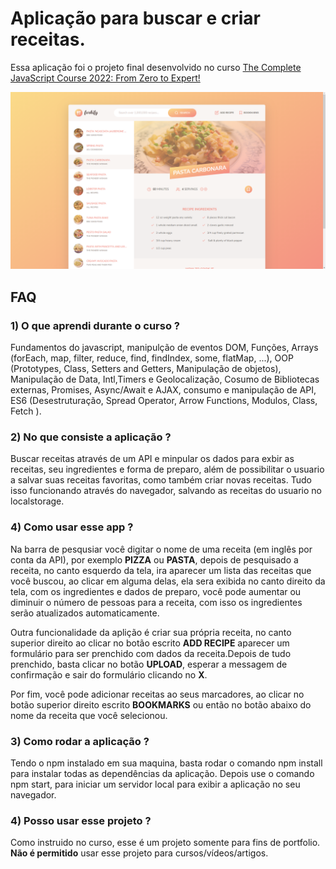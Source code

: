 # Aplicação para buscar e criar receitas.

Essa aplicação foi o projeto final desenvolvido no curso [The Complete JavaScript Course 2022: From Zero to Expert!
](https://www.udemy.com/course/the-complete-javascript-course/)

![Screenshot](appIMG.png)

## FAQ

### 1) O que aprendi durante o curso ?

Fundamentos do javascript, manipulção de eventos DOM, Funções, Arrays (forEach, map, filter, reduce, find, findIndex, some, flatMap, ...), OOP (Prototypes, Class, Setters and Getters, Manipulação de objetos), Manipulação de Data, Intl,Timers e Geolocalização, Cosumo de Bibliotecas externas, Promises, Async/Await e AJAX, consumo e manipulação de API, ES6 (Desestruturação, Spread Operator, Arrow Functions, Modulos, Class, Fetch ).

### 2) No que consiste a aplicação ?

Buscar receitas através de um API e minpular os dados para exbir as receitas, seu ingredientes e forma de preparo, além de possibilitar o usuario a salvar suas receitas favoritas, como também criar novas receitas.
Tudo isso funcionando através do navegador, salvando as receitas do usuario no localstorage.

### 4) Como usar esse app ?
Na barra de pesqusiar você digitar o nome de uma receita (em inglês por conta da API), por exemplo **PIZZA** ou **PASTA**, depois de pesquisado a receita, no canto esquerdo da tela, ira aparecer um lista das receitas que você buscou, ao clicar em alguma delas, ela sera exibida no canto direito da tela, com os ingredientes e dados de preparo, você pode aumentar ou diminuir o número de pessoas para a receita, com isso os ingredientes serão atualizados automaticamente.

Outra funcionalidade da aplição é criar sua própria receita, no canto superior direito ao clicar no botão escrito **ADD RECIPE** aparecer um formulário para ser prenchido com dados da receita.Depois de tudo prenchido, basta clicar no botão **UPLOAD**, esperar a messagem de confirmação e sair do formulário clicando no **X**.

Por fim, você pode adicionar receitas ao seus marcadores, ao clicar no botão superior direito escrito **BOOKMARKS** ou então no botão abaixo do nome da receita que você selecionou.

### 3) Como rodar a aplicação ?

Tendo o npm instalado em sua maquina, basta rodar o comando npm install para instalar todas as dependências da aplicação.
Depois use o comando npm start, para iniciar um servidor local para exibir a aplicação no seu navegador.

### 4) Posso usar esse projeto ?

Como instruido no curso, esse é um projeto somente para fins de portfolio. **Não é permitido** usar esse projeto para cursos/vídeos/artigos.


